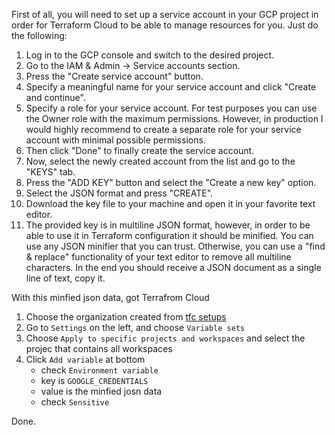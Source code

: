 First of all, you will need to set up a service account in your GCP project in order for Terraform Cloud to be able to manage resources for you. Just do the following:

1. Log in to the GCP console and switch to the desired project.
2. Go to the IAM & Admin → Service accounts section.
3. Press the "Create service account" button.
4. Specify a meaningful name for your service account and click "Create and continue".
5. Specify a role for your service account. For test purposes you can use the Owner role with the maximum permissions. However, in production I would highly recommend to create a separate role for your service account with minimal possible permissions.
6. Then click "Done" to finally create the service account.
7. Now, select the newly created account from the list and go to the "KEYS" tab.
8. Press the "ADD KEY" button and select the "Create a new key" option.
9. Select the JSON format and press "CREATE".
10. Download the key file to your machine and open it in your favorite text editor.
11. The provided key is in multiline JSON format, however, in order to be able to use it in Terraform configuration it should be minified. You can use any JSON minifier that you can trust. Otherwise, you can use a "find & replace" functionality of your text editor to remove all multiline characters. In the end you should receive a JSON document as a single line of text, copy it.


With this minfied json data, got Terrafrom Cloud
1. Choose the organization created from [tfc setups](./01.terraform_cloud_setup.md)
2. Go to `Settings` on the left, and choose `Variable sets`
3. Choose `Apply to specific projects and workspaces` and select the projec that contains all workspaces
4. Click `Add variable` at bottom
    - check `Environment variable`
    - key is `GOOGLE_CREDENTIALS`
    - value is the minfied josn data
    - check `Sensitive`

Done.